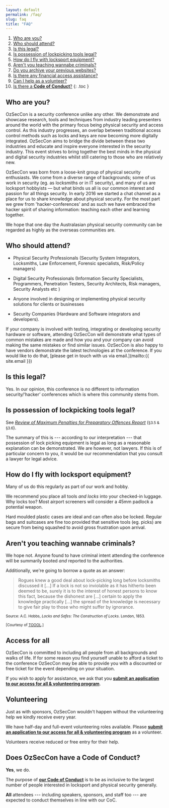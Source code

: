 ```yaml
---
layout: default
permalink: /faq/
slug: faq
title: "FAQ"
---
```


1. [Who are you?](#who-are-you)
1. [Who should attend?](#who-should-attend)
1. [Is this legal?](#is-this-legal)
1. [Is possession of lockpicking tools legal?](#is-possession-of-lockpicking-tools-legal)
1. [How do I fly with locksport equipment?](#how-do-i-fly-with-locksport-equipment)
1. [Aren't you teaching wannabe criminals?](#arent-you-teaching-wannabe-criminals)
1. [Do you archive your previous websites?](#previous-conferences)
1. [Is there any financial access assistance?](#access-for-all)
1. [Can I help as a volunteer?](#volunteering)
1. [Is there a **Code of Conduct**?](#does-ozseccon-have-a-code-of-conduct)
{: .toc }

## Who are you?

OzSecCon is a security conference unlike any other. We demonstrate and showcase research, tools and techniques from industry leading presenters around the world with the primary focus being physical security and access control. As this industry progresses, an overlap between traditional access control methods such as locks and keys are now becoming more digitally integrated. OzSecCon aims to bridge the divide between these two industries and educate and inspire everyone interested in the security industry. This event strives to bring together the best minds in the physical and digital security industries whilst still catering to those who are relatively new.

OzSecCon was born from a loose-knit group of physical security enthusiasts. We come from a diverse range of backgrounds; some of us work in security (eg. as locksmiths or in IT security), and many of us are locksport hobbyists — but what binds us all is our common interest and passion for all things security.
In early 2016 we started a chat channel as a place for us to share knowledge about physical security. For the most part we grew from 'hacker-conferences' and as such we have embraced the hacker spirit of sharing information: teaching each other and learning together.

We hope that one day the Australasian physical security community can be regarded as highly as the overseas communities are.

## Who should attend?

* Physical Security Professionals
(Security System Integrators, Locksmiths, Law Enforcement, Forensic specialists, Risk/Policy managers)

* Digital Security Professionals
(Information Security Specialists, Programmers, Penetration Testers, Security Architects, Risk managers, Security Analysts etc )

* Anyone involved in designing or implementing physical security solutions for clients or businesses

* Security Companies
(Hardware and Software integrators and developers).


If your company is involved with testing, integrating or developing security hardware or software, attending OzSecCon will demonstrate what types of common mistakes are made and how you and your company can avoid making the same mistakes or find similar issues. OzSecCon is also happy to have vendors demonstrate the latest technologies at the conference. If you would like to do that, [please get in touch with us via email.](mailto:{{ site.email }})

## Is this legal?

Yes. In our opinion, this conference is no different to information security/‘hacker’ conferences which is where this community stems from.

## Is possession of lockpicking tools legal?

See [*Review of Maximum Penalties for Preparatory Offences Report*](https://www.sentencingcouncil.vic.gov.au/sites/default/files/publication-documents/Review%20of%20Maximum%20Penalties%20for%20Preparatory%20Offences%20Report.pdf) (<small>§3.5 & §3.6</small>).

The summary of this is --- according to our interpretation --- that possession of lock picking equipment is legal as long as a reasonable explanation can be demonstrated. We are however, not lawyers. If this is of particular concern to you, it would be our recommendation that you consult a lawyer for legal advice.

## How do I fly with locksport equipment?

Many of us do this regularly as part of our work and hobby.

We recommend you place all tools *and locks* into your checked-in luggage. Why locks too? Most airport screeners will consider a 45mm padlock a potential weapon.

Hard moulded plastic cases are ideal and can often also be locked. Regular bags and suitcases are fine too provided that sensitive tools (eg. picks) are secure from being squashed to avoid gross frustration upon arrival.

## Aren't you teaching wannabe criminals?

We hope not. Anyone found to have criminal intent attending the conference will be summarily booted *and* reported to the authorities.

Additionally, we're going to borrow a quote as an answer:

> Rogues knew a good deal about lock-picking long before locksmiths discussed it [...] If a lock is not so inviolable as it has hitherto been deemed to be, surely it is to the interest of honest persons to know this fact, because the dishonest are [...] certain to apply the knowledge practically [...] the spread of the knowledge is necessary to give fair play to those who might suffer by ignorance.

<small>Source: A.C. Hobbs, *Locks and Safes: The Construction of Locks*. London, 1853.</small>

<small>[Courtesy of [<abbr title="The Open Organisation Of Lockpickers">TOOOL</abbr>](http://toool.us/).]</small>


## Access for all

OzSecCon is committed to including all people from all backgrounds and walks of life. If for some reason you find yourself unable to afford a ticket to the conference OzSecCon may be able to provide you with a discounted or free ticket for the event depending on your situation.

If you wish to apply for assistance, we ask that you **[submit an application to our access for all & volunteering program](https://docs.google.com/forms/d/1_WsFBBkaEjStw6MLGc4UrPQJRC_2pgu9DFIOPJfeBsU)**.


## Volunteering

Just as with sponsors, OzSecCon wouldn't happen without the volunteering help we kindly receive every year.

We have half-day and full-event volunteering roles available. Please **[submit an application to our access for all & volunteering program](https://docs.google.com/forms/d/1_WsFBBkaEjStw6MLGc4UrPQJRC_2pgu9DFIOPJfeBsU)** as a volunteer.

Volunteers receive reduced or free entry for their help.


## Does OzSecCon have a Code of Conduct?

**Yes**, we do.

The purpose of **[our Code of Conduct](/conduct/)** is to be as inclusive to the largest number of people interested in locksport and physical security generally.

**All** attendees --- including speakers, sponsors, and staff too --- are expected
to conduct themselves in line with our CoC.
